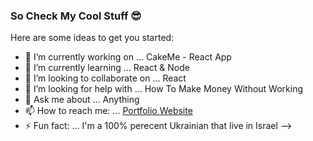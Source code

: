 ### So Check My Cool Stuff 😎

Here are some ideas to get you started:

- 🔭 I’m currently working on ... CakeMe - React App
- 🌱 I’m currently learning ... React & Node
- 👯 I’m looking to collaborate on ... React
- 🤔 I’m looking for help with ...  How To Make Money Without Working
- 💬 Ask me about ... Anything 
- 📫 How to reach me: ... [Portfolio Website](https://arturmaiz.com)
- ⚡ Fun fact: ... I'm a 100% perecent Ukrainian that live in Israel 
-->
